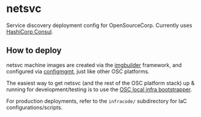 netsvc
====

Service discovery deployment config for OpenSourceCorp. Currently uses
[HashiCorp Consul](https://www.consul.io).

How to deploy
-------------

netsvc machine images are created via the [imgbuilder](../imgbuilder) framework, and
configured via [configmgmt](../configmgmt), just like other OSC platforms.

The easiest way to get netsvc (and the rest of the OSC platform stack) up &
running for development/testing is to use the [OSC local infra
bootstrapper](../bootstrapper).

For production deployments, refer to the `infracode/` subdirectory for IaC
configurations/scripts.
